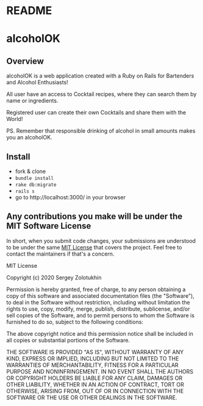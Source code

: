 # README

# alcoholOK

## Overview

alcoholOK is a web application created with a Ruby on Rails for Bartenders and Alcohol Enthusiasts!

All user have an access to Cocktail recipes, where they can search them by name or ingredients.

Registered user can create their own Cocktails and share them with the World!

PS. Remember that responsible drinking of alcohol in small amounts makes you an alcoholOK.

## Install

- fork & clone
- `bundle install`
- `rake db:migrate`
- `rails s`
- go to http://localhost:3000/ in your browser


## Any contributions you make will be under the MIT Software License
In short, when you submit code changes, your submissions are understood to be under the same [MIT License](http://choosealicense.com/licenses/mit/) that covers the project. Feel free to contact the maintainers if that's a concern.

MIT License

Copyright (c) 2020 Sergey Zolotukhin

Permission is hereby granted, free of charge, to any person obtaining a copy
of this software and associated documentation files (the "Software"), to deal
in the Software without restriction, including without limitation the rights
to use, copy, modify, merge, publish, distribute, sublicense, and/or sell
copies of the Software, and to permit persons to whom the Software is
furnished to do so, subject to the following conditions:

The above copyright notice and this permission notice shall be included in all
copies or substantial portions of the Software.

THE SOFTWARE IS PROVIDED "AS IS", WITHOUT WARRANTY OF ANY KIND, EXPRESS OR
IMPLIED, INCLUDING BUT NOT LIMITED TO THE WARRANTIES OF MERCHANTABILITY,
FITNESS FOR A PARTICULAR PURPOSE AND NONINFRINGEMENT. IN NO EVENT SHALL THE
AUTHORS OR COPYRIGHT HOLDERS BE LIABLE FOR ANY CLAIM, DAMAGES OR OTHER
LIABILITY, WHETHER IN AN ACTION OF CONTRACT, TORT OR OTHERWISE, ARISING FROM,
OUT OF OR IN CONNECTION WITH THE SOFTWARE OR THE USE OR OTHER DEALINGS IN THE
SOFTWARE.